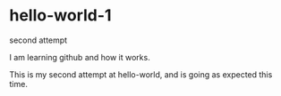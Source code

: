 # hello-world-1
second attempt

I am learning github and how it works. 

This is my second attempt at hello-world, and is going as expected this time.
